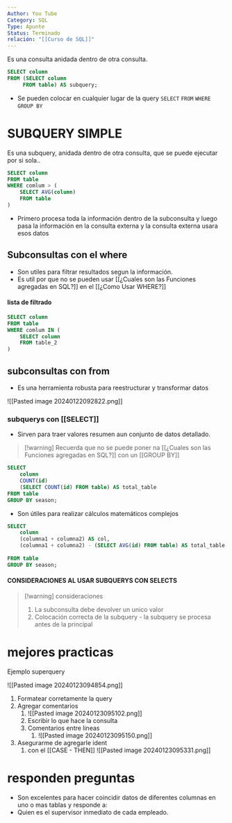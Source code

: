 ```yaml
---
Author: You Tube
Category: SQL
Type: Apunte
Status: Terminado
relación: "[[Curso de SQL]]"
---
```

Es una consulta anidada dentro de otra consulta. 

```SQL
SELECT column
FROM (SELECT column
	 FROM table) AS subquery;
```

- Se pueden colocar en cualquier lugar de la query
`SELECT` `FROM`  `WHERE` `GROUP BY`

# SUBQUERY SIMPLE

Es una subquery, anidada dentro de otra consulta, que se puede ejecutar por si sola..

```sql
SELECT column
FROM table
WHERE comlum > (
	SELECT AVG(column)
	FROM table
)
```

- Primero procesa toda la información dentro de la subconsulta y luego pasa la información en la consulta externa y la consulta externa usara esos datos
## Subconsultas con el where

- Son utiles para filtrar resultados segun la información.
- Es util por que no se pueden usar [[¿Cuales son las Funciones agregadas en SQL?]] en el [[¿Como Usar WHERE?]]
#### lista de filtrado

```sql
SELECT column
FROM table
WHERE comlum IN (
	SELECT column
	FROM table_2
)
```

## subconsultas con from

- Es una herramienta robusta para reestructurar y transformar datos

![[Pasted image 20240122092822.png]]

### subquerys con [[SELECT]]

- Sirven para traer valores resumen aun conjunto de datos detallado.
>[!warning] Recuerda que no se puede poner na [[¿Cuales son las Funciones agregadas en SQL?]] con un [[GROUP BY]] 

```sql
SELECT 
	column
	COUNT(id) 
	(SELECT COUNT(id) FROM table) AS total_table
FROM table
GROUP BY season;
```

- Son útiles para realizar cálculos matemáticos complejos 

```sql
SELECT 
	column
	(columna1 + columna2) AS col,
	(columna1 + columna2) - (SELECT AVG(id) FROM table) AS total_table
	
FROM table
GROUP BY season;
```
#### CONSIDERACIONES AL USAR SUBQUERYS CON SELECTS

>[!warning] consideraciones
>1. La subconsulta debe devolver un unico valor
>2. Colocación correcta de la subquery - la subquery se procesa antes de la principal

# mejores practicas

Ejemplo superquery

![[Pasted image 20240123094854.png]]

1. Formatear corretamente la query
2. Agregar comentarios
	1. ![[Pasted image 20240123095102.png]]
	2. Escribir lo que hace la consulta
	3. Comentarios entre lineas 
		1. ![[Pasted image 20240123095150.png]]
3. Asegurarme de agregarle ident 
	1. con el [[CASE - THEN]] ![[Pasted image 20240123095331.png]]
# responden preguntas

- Son excelentes para hacer coincidir datos de diferentes columnas en uno o mas tablas y responde a:
- Quien es el supervisor inmediato de cada empleado. 